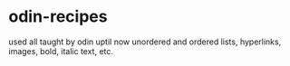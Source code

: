 # odin-recipes
used all taught by odin uptil now
unordered and ordered lists, hyperlinks, images, bold, italic text, etc.